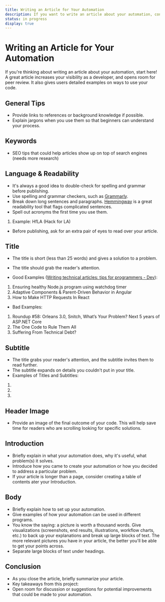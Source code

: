 ```yaml
---
title: Writing an Article for Your Automation
description: If you want to write an article about your automation, consider these tips on content and structure.
status: in progress
display: true
---
```


# Writing an Article for Your Automation
If you're thinking about writing an article about your automation, start here!
A great article increases your visibility as a developer, and opens room for peer review. 
It also gives users detailed examples on ways to use your code.

## General Tips
- Provide links to references or background knowledge if possible.
- Explain jargons when you use them so that beginners can understand your process.

## Keywords
- SEO tips that could help articles show up on top of search engines (needs more research)

## Language & Readability
- It's always a good idea to double-check for spelling and grammar before publishing. 
- Use spelling and grammar checkers, such as [Grammarly](https://www.grammarly.com/grammar-check).
- Break down long sentences and paragraphs. [Hemmingway](http://hemingwayapp.com/) is a great readability tool that flags complicated sentences.
- Spell out acronyms the first time you use them. 
1. Example: HfLA (Hack for LA)
- Before publishing, ask for an extra pair of eyes to read over your article.

## Title
- The title is short (less than 25 words) and gives a solution to a problem. 
- The title should grab the reader's attention.

- Good Examples ([Writing technical articles: tips for programmers - Dev](https://dev.to/iriskatastic/writing-technical-articles-tips-for-programmers-29gp)): 
1. Ensuring healthy Node.js program using watchdog timer 
2. Adaptive Components & Parent-Driven Behavior in Angular
3. How to Make HTTP Requests In React

- Bad Examples:
1. Roundup #58: Orleans 3.0, Snitch, What’s Your Problem? Next 5 years of ASP.NET Core
2. The One Code to Rule Them All
3. Suffering From Technical Debt?

## Subtitle
- The title grabs your reader's attention, and the subtitle invites them to read further.
- The subtitle expands on details you couldn't put in your title.
- Examples of Titles and Subtitles:
1. 
2.
3.

## Header Image
- Provide an image of the final outcome of your code. This will help save time for readers who are scrolling looking for specific solutions.

## Introduction
- Briefly explain in what your automation does, why it's useful, what problem(s) it solves.
- Introduce how you came to create your automation or how you decided to address a particular problem. 
- If your article is longer than a page, consider creating a table of contents ater your Introduction.

## Body
- Briefly explain how to set up your automation.
- Give examples of how your automation can be used in different programs.
- You know the saying: a picture is worth a thousand words. Give visualizations (screenshots, end results, illustrations, workflow charts, etc.) to back up your explanations and break up large blocks of text. The more relevant pictures you have in your article, the better you'll be able to get your points across.
- Separate large blocks of text under headings.

## Conclusion
- As you close the article, briefly summarize your article.
- Key takeaways from this project: 
- Open room for discussion or suggestions for potential improvements that could be made to your automation.

